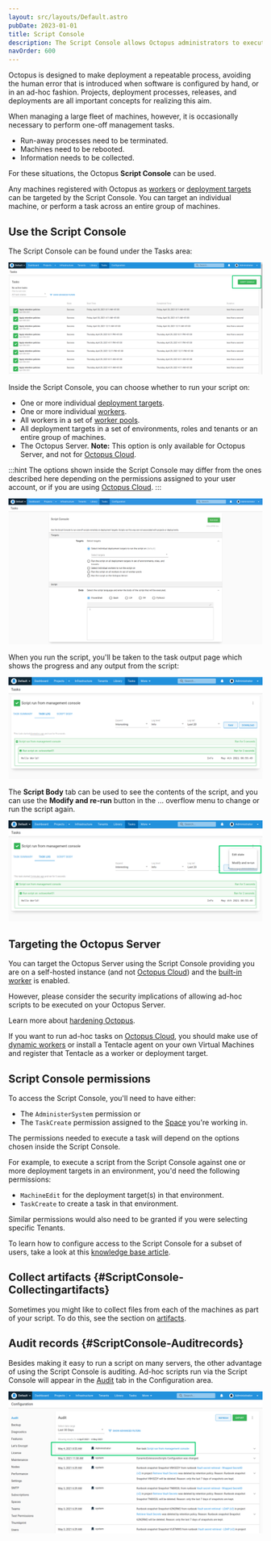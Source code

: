 ```yaml
---
layout: src/layouts/Default.astro
pubDate: 2023-01-01
title: Script Console
description: The Script Console allows Octopus administrators to execute scripts and perform administrative tasks on workers and deployment targets as groups or individuals.
navOrder: 600
---
```


Octopus is designed to make deployment a repeatable process, avoiding the human error that is introduced when software is configured by hand, or in an ad-hoc fashion. Projects, deployment processes, releases, and deployments are all important concepts for realizing this aim.

When managing a large fleet of machines, however, it is occasionally necessary to perform one-off management tasks.

- Run-away processes need to be terminated.
- Machines need to be rebooted.
- Information needs to be collected.

For these situations, the Octopus **Script Console** can be used.

Any machines registered with Octopus as [workers](/docs/infrastructure/workers/index.md) or [deployment targets](/docs/infrastructure/deployment-targets/) can be targeted by the Script Console. You can target an individual machine, or perform a task across an entire group of machines.

## Use the Script Console

The Script Console can be found under the Tasks area:

![](images/tasks-script-console-button.png "width=500")

Inside the Script Console, you can choose whether to run your script on:
- One or more individual [deployment targets](/docs/infrastructure/deployment-targets/).
- One or more individual [workers](/docs/infrastructure/workers/).
- All workers in a set of [worker pools](/docs/infrastructure/workers/worker-pools.md).
- All deployment targets in a set of environments, roles and tenants or an entire group of machines.
- The Octopus Server. **Note:** This option is only available for Octopus Server, and not for [Octopus Cloud](/docs/octopus-cloud/).

:::hint
The options shown inside the Script Console may differ from the ones described here depending on the permissions assigned to your user account, or if you are using [Octopus Cloud](/docs/octopus-cloud/).
:::

![](images/inside-script-console.png "width=500")

When you run the script, you'll be taken to the task output page which shows the progress and any output from the script:

![](images/script-console-task-log.png "width=500")

The **Script Body** tab can be used to see the contents of the script, and you can use the **Modify and re-run** button in the ... overflow menu to change or run the script again.

![](images/script-console-modify-rerun.png "width=500")

## Targeting the Octopus Server

You can target the Octopus Server using the Script Console providing you are on a self-hosted instance (and not [Octopus Cloud](/docs/octopus-cloud/)) and the [built-in worker](/docs/infrastructure/workers/built-in-worker.md) is enabled.

However, please consider the security implications of allowing ad-hoc scripts to be executed on your Octopus Server.

Learn more about [hardening Octopus](/docs/security/hardening-octopus.md).

If you want to run ad-hoc tasks on [Octopus Cloud](/docs/octopus-cloud/), you should make use of [dynamic workers](/docs/infrastructure/workers/dynamic-worker-pools.md) or install a Tentacle agent on your own Virtual Machines and register that Tentacle as a worker or deployment target.

## Script Console permissions

To access the Script Console, you'll need to have either:
- The `AdministerSystem` permission or 
- The `TaskCreate` permission assigned to the [Space](/docs/administration/spaces/) you're working in.

The permissions needed to execute a task will depend on the options chosen inside the Script Console.

For example, to execute a script from the Script Console against one or more deployment targets in an environment, you'd need the following permissions:

- `MachineEdit` for the deployment target(s) in that environment.
- `TaskCreate` to create a task in that environment.

Similar permissions would also need to be granted if you were selecting specific Tenants.

To learn how to configure access to the Script Console for a subset of users, take a look at this [knowledge base article](https://help.octopus.com/t/permissions-required-for-script-console-access-only/24790/).

## Collect artifacts {#ScriptConsole-Collectingartifacts}

Sometimes you might like to collect files from each of the machines as part of your script. To do this, see the section on [artifacts](docs/projects/deployment-process/artifacts.md).

## Audit records {#ScriptConsole-Auditrecords}

Besides making it easy to run a script on many servers, the other advantage of using the Script Console is auditing. Ad-hoc scripts run via the Script Console will appear in the [Audit](/docs/security/users-and-teams/auditing/) tab in the Configuration area.

![](images/script-console-audit.png "width=500")
